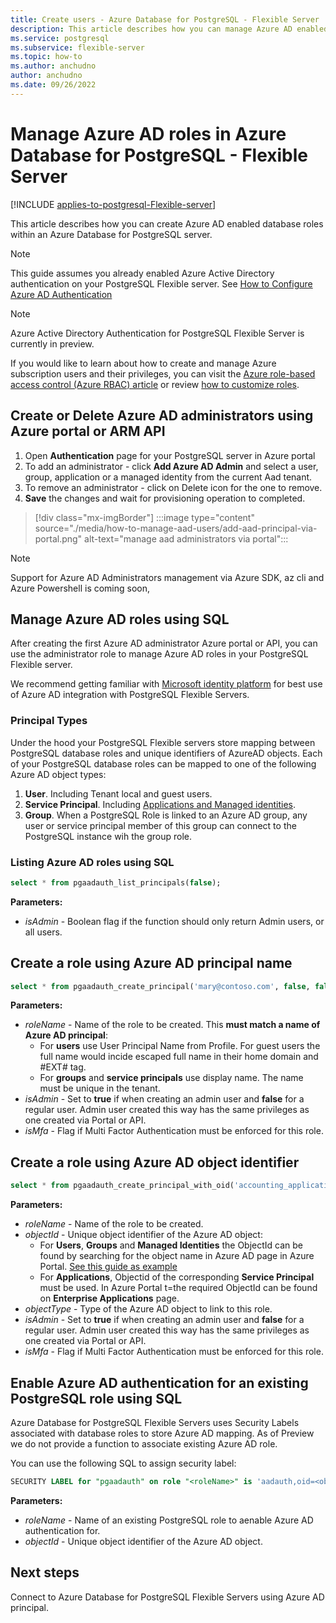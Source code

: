 ```yaml
---
title: Create users - Azure Database for PostgreSQL - Flexible Server
description: This article describes how you can manage Azure AD enabled roles to interact with an Azure Database for PostgreSQL - Flexible Server.
ms.service: postgresql
ms.subservice: flexible-server
ms.topic: how-to
ms.author: anchudno
author: anchudno
ms.date: 09/26/2022
---
```


# Manage Azure AD roles in Azure Database for PostgreSQL - Flexible Server

[!INCLUDE [applies-to-postgresql-Flexible-server](../includes/applies-to-postgresql-Flexible-server.md)]

This article describes how you can create Azure AD enabled database roles within an Azure Database for PostgreSQL server.

> [!NOTE]
> This guide assumes you already enabled Azure Active Directory authentication on your PostgreSQL Flexible server.
> See [How to Configure Azure AD Authentication](./how-to-configure-sign-in-azure-ad-authentication.md)

> [!NOTE]
> Azure Active Directory Authentication for PostgreSQL Flexible Server is currently in preview.

If you would like to learn about how to create and manage Azure subscription users and their privileges, you can visit the [Azure role-based access control (Azure RBAC) article](../../role-based-access-control/built-in-roles.md) or review [how to customize roles](../../role-based-access-control/custom-roles.md).

## Create or Delete Azure AD administrators using Azure portal or ARM API

1. Open **Authentication** page for your PostgreSQL server in Azure portal
1. To add an administrator - click **Add Azure AD Admin**  and select a user, group, application or a managed identity from the current Aad tenant.
1. To remove an administrator - click on Delete icon for the one to remove.
1. **Save** the changes and wait for provisioning operation to completed.

> [!div class="mx-imgBorder"]
> :::image type="content" source="./media/how-to-manage-aad-users/add-aad-principal-via-portal.png" alt-text="manage aad administrators via portal":::

> [!NOTE]
> Support for Azure AD Administrators management via Azure SDK, az cli and Azure Powershell is coming soon,

## Manage Azure AD roles using SQL

After creating the first Azure AD administrator Azure portal or API, you can use the administrator role to manage Azure AD roles in your PostgreSQL Flexible server.

We recommend getting familiar with [Microsoft identity platform](https://learn.microsoft.com/en-us/azure/active-directory/develop/v2-overview) for best use of Azure AD integration with PostgreSQL Flexible Servers.

### Principal Types

Under the hood your PostgreSQL Flexible servers store mapping between PostgreSQL database roles and unique identifiers of AzureAD objects.
Each of your PostgreSQL database roles can be mapped to one of the following Azure AD object types:
1. **User**. Including Tenant local and guest users.
2. **Service Principal**. Including [Applications and Managed identities](https://learn.microsoft.com/en-us/azure/active-directory/develop/app-objects-and-service-principals).
3. **Group**. When a PostgreSQL Role is linked to an Azure AD group, any user or service principal member of this group can connect to the PostgreSQL instance wih the group role.

### Listing Azure AD roles using SQL

```sql
select * from pgaadauth_list_principals(false);
```

**Parameters:**
- *isAdmin* - Boolean flag if the function should only return Admin users, or all users.

## Create a role using Azure AD principal name

```sql
select * from pgaadauth_create_principal('mary@contoso.com', false, false);
```

**Parameters:**
- *roleName* - Name of the role to be created. This **must match a name of Azure AD principal**:
   - For **users** use User Principal Name from Profile. For guest users the full name would incide escaped full name in their home domain and #EXT# tag.
   - For **groups** and **service principals** use display name. The name must be unique in the tenant.
- *isAdmin* - Set to **true** if when creating an admin user and **false** for a regular user. Admin user created this way has the same privileges as one created via Portal or API.
- *isMfa* - Flag if Multi Factor Authentication must be enforced for this role.

## Create a role using Azure AD object identifier

```sql
select * from pgaadauth_create_principal_with_oid('accounting_application', '00000000-0000-0000-0000-000000000000', 'service', false, false);
```

**Parameters:**
- *roleName* - Name of the role to be created.
- *objectId* - Unique object identifier of the Azure AD object:
   - For **Users**, **Groups** and **Managed Identities** the ObjectId can be found by searching for the object name in Azure AD page in Azure Portal.    [See this guide as example](https://learn.microsoft.com/en-us/partner-center/find-ids-and-domain-names)
   - For **Applications**, Objectid of the corresponding **Service Principal** must be used. In Azure Portal t=the required ObjectId can be found on **Enterprise Applications** page.
- *objectType* - Type of the Azure AD object to link to this role.
- *isAdmin* - Set to **true** if when creating an admin user and **false** for a regular user. Admin user created this way has the same privileges as one created via Portal or API.
- *isMfa* - Flag if Multi Factor Authentication must be enforced for this role.

## Enable Azure AD authentication for an existing PostgreSQL role using SQL

Azure Database for PostgreSQL Flexible Servers uses Security Labels associated with database roles to store Azure AD mapping.
As of Preview we do not provide a function to associate existing Azure AD role.

You can use the following SQL to assign security label:
```sql
SECURITY LABEL for "pgaadauth" on role "<roleName>" is 'aadauth,oid=<objectId>'
```

**Parameters:**
- *roleName* - Name of an existing PostgreSQL role to aenable Azure AD authentication for.
- *objectId* - Unique object identifier of the Azure AD object.


## Next steps

Connect to Azure Database for PostgreSQL Flexible Servers using Azure AD principal.
